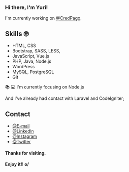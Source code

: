 ### Hi there, I'm Yuri!

I'm currently working on [@CredPago](https://www.credpago.com.br/).

## Skills 🤓
- HTML, CSS
- Bootstrap, SASS, LESS, 
- JavaScript, Vue.js
- PHP, Java, Node.js
- WordPress
- MySQL, PostgreSQL
- Git

📚 💻 I'm currently focusing on Node.js

And I've already had contact with Laravel and CodeIgniter;

## Contact

- [@E-mail](yuri_andrei@hotmail.com)
- [@LinkedIn](https://www.linkedin.com/in/yuri-andrei-da-silva-041557127/)
- [@Instagram](https://www.instagram.com/yuriandreiod/)
- [@Twitter](https://twitter.com/YuriAndrei1)

#### Thanks for visiting.

#### Enjoy it!! o/

